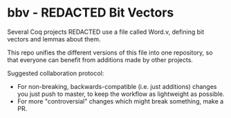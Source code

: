 # bbv - REDACTED Bit Vectors

Several Coq projects REDACTED use a file called Word.v, defining bit vectors and lemmas about them.

This repo unifies the different versions of this file into one repository, so that everyone can benefit from additions made by other projects.

Suggested collaboration protocol:

-   For non-breaking, backwards-compatible (i.e. just additions) changes you just push to master, to keep the workflow as lightweight as possible.
-   For more "controversial" changes which might break something, make a PR.

